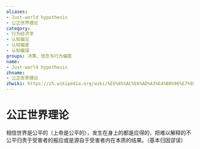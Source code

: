 ```yaml
---
aliases:
- Just-world hypothesis
- 公正世界理论
category:
- 行为经济学
- 认知偏见
- 认知偏差
- 认知偏误
groups: 决策、信念与行为偏差
name:
- Just-world hypothesis
zhname:
- 公正世界理论
zhwiki: https://zh.wikipedia.org/wiki/%E5%85%AC%E6%AD%A3%E4%B8%96%E7%95%8C%E7%90%86%E8%AE%BA
---
```


# 公正世界理论

相信世界是公平的（上帝是公平的），发生在身上的都是应得的，把难以解释的不公平归责于受害者的报应或是源自于受害者内在本质的结果。（基本归因谬误）
